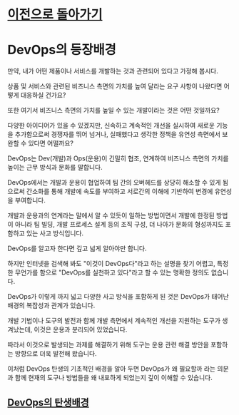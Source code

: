 # [이전으로 돌아가기](https://github.com/zxcv9203/devops)
# DevOps의 등장배경

만약, 내가 어떤 제품이나 서비스를 개발하는 것과 관련되어 있다고 가정해 봅시다.

상품 및 서비스와 관련된 비즈니스 측면의 가치를 높여 달라는 요구 사항이 나왔다면 어떻게 대응하실 건가요?

또한 여기서 비즈니스 측면의 가치를 높일 수 있는 개발이라는 것은 어떤 것일까요?

다양한 아이디어가 있을 수 있겠지만, 신속하고 계속적인 개선을 실시하여 새로운 기능을 추가함으로써 경쟁자를 뛰어 넘거나, 실패했다고 생각한 정책을 유연성 측면에서 보완할 수 있다면 어떨까요?

DevOps는 Dev(개발)과 Ops(운용)이 긴밀히 협조, 연계하여 비즈니스 측면의 가치를 높이는 근무 방식과 문화를 말합니다.

DevOps에서는 개발과 운용이 협업하여 팀 간의 오버헤드를 상당히 해소할 수 있게 됨으로써 간소화를 통해 개발에 속도를 부여하고 서로간의 이해에 기반하여 변경에 유연성을 부여합니다.

개발과 운용과의 연계라는 말에서 알 수 있듯이 일하는 방법이면서 개발에 한정된 방법이 아니라 팀 빌딩, 개발 프로세스 설계 등의 조직 구성, 더 나아가 문화의 형성까지도 포함하고 있는 사고 방식입니다.

DevOps를 알고자 한다면 깊고 넓게 알아야만 합니다.

하지만 인터넷을 검색해 봐도 "이것이 DevOps다"라고 하는 설명을 찾기 어렵고, 특정한 무언가를 함으로 "DevOps를 실천하고 있다"라고 할 수 있는 명확한 정의도 없습니다.

DevOps가 이렇게 까지 넓고 다양한 사고 방식을 포함하게 된 것은 DevOps가 태어난 배경의 복잡성과 관계가 있습니다.

개발 기법이나 도구의 발전과 함께 개발 측면에서 계속적인 개선을 지원하는 도구가 생겨났는데, 이것은 운용과 분리되어 있었습니다.

따라서 이것으로 발생되는 과제를 해결하기 위해 도구는 운용 관련 해결 방안을 포함하는 방향으로 더욱 발전해 왔습니다.

이처럼 DevOps 탄생의 기초적인 배경을 알아 두면 DevOps가 왜 필요할까 라는 의문과 함께 현재의 도구나 방법들을 왜 내포하게 되었는지 깊이 이해할 수 있습니다.


## [DevOps의 탄생배경](https://github.com/zxcv9203/devops/tree/chapter1/section1)
